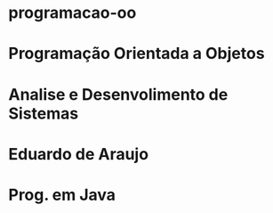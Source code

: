# programacao-oo
# Programação Orientada a Objetos
# Analise e Desenvolimento de Sistemas
# Eduardo de Araujo
# Prog. em Java
